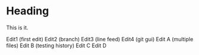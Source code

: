 # Heading
This is it.

Edit1 (first edit)
Edit2 (branch)
Edit3 (line feed)
Edit4 (git gui)
Edit A (multiple files)
Edit B (testing history)
Edit C
Edit D